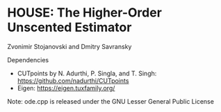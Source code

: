 # HOUSE: The Higher-Order Unscented Estimator

Zvonimir Stojanovski and Dmitry Savransky

 Dependencies
 - CUTpoints by N. Adurthi, P. Singla, and T. Singh: https://github.com/nadurthi/CUTpoints
 - Eigen: https://eigen.tuxfamily.org/

Note: ode.cpp is released under the GNU Lesser General Public License
